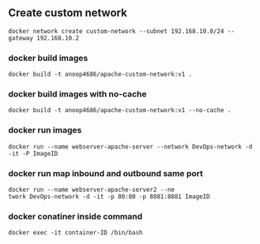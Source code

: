 ## Create custom network ###
```
docker network create custom-network --subnet 192.168.10.0/24 --gateway 192.168.10.2
```
### docker build images ###
```
docker build -t anoop4686/apache-custom-network:v1 .
```
### docker build images with no-cache ###

```
docker build -t anoop4686/apache-custom-network:v1 --no-cache .
```
### docker run images ###
```
docker run --name webserver-apache-server --network DevOps-network -d -it -P ImageID
```
### docker run map inbound and outbound same port ###
```
docker run --name webserver-apache-server2 --ne
twork DevOps-network -d -it -p 80:80 -p 8081:8081 ImageID
```
### docker conatiner inside command ###
```
docker exec -it container-ID /bin/bash
```